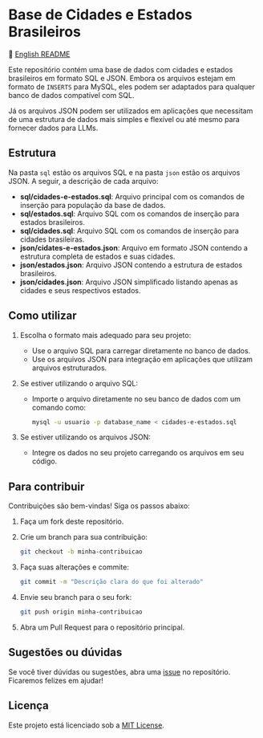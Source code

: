 # Base de Cidades e Estados Brasileiros

📄 [English README](README-us.md)

Este repositório contém uma base de dados com cidades e estados brasileiros em formato SQL e JSON. Embora os arquivos estejam em formato de `INSERTS` para MySQL, eles podem ser adaptados para qualquer banco de dados compatível com SQL.

Já os arquivos JSON podem ser utilizados em aplicações que necessitam de uma estrutura de dados mais simples e flexível ou até mesmo para fornecer dados para LLMs.

## Estrutura

Na pasta `sql` estão os arquivos SQL e na pasta `json` estão os arquivos JSON. A seguir, a descrição de cada arquivo:

- **sql/cidades-e-estados.sql**: Arquivo principal com os comandos de inserção para população da base de dados.
- **sql/estados.sql**: Arquivo SQL com os comandos de inserção para estados brasileiros.
- **sql/cidades.sql**: Arquivo SQL com os comandos de inserção para cidades brasileiras.
- **json/cidates-e-estados.json**: Arquivo em formato JSON contendo a estrutura completa de estados e suas cidades.
- **json/estados.json**: Arquivo JSON contendo a estrutura de estados brasileiros.
- **json/cidades.json**: Arquivo JSON simplificado listando apenas as cidades e seus respectivos estados.

## Como utilizar

1. Escolha o formato mais adequado para seu projeto:

   - Use o arquivo SQL para carregar diretamente no banco de dados.
   - Use os arquivos JSON para integração em aplicações que utilizam arquivos estruturados.

2. Se estiver utilizando o arquivo SQL:

   - Importe o arquivo diretamente no seu banco de dados com um comando como:

     ```bash
     mysql -u usuario -p database_name < cidades-e-estados.sql
     ```

3. Se estiver utilizando os arquivos JSON:
   - Integre os dados no seu projeto carregando os arquivos em seu código.

## Para contribuir

Contribuições são bem-vindas! Siga os passos abaixo:

1. Faça um fork deste repositório.
2. Crie um branch para sua contribuição:

   ```bash
   git checkout -b minha-contribuicao
   ```

3. Faça suas alterações e commite:

   ```bash
   git commit -m "Descrição clara do que foi alterado"
   ```

4. Envie seu branch para o seu fork:

   ```bash
   git push origin minha-contribuicao
   ```

5. Abra um Pull Request para o repositório principal.

## Sugestões ou dúvidas

Se você tiver dúvidas ou sugestões, abra uma [issue](https://github.com/seu-usuario/seu-repositorio/issues) no repositório. Ficaremos felizes em ajudar!

## Licença

Este projeto está licenciado sob a [MIT License](LICENSE).
